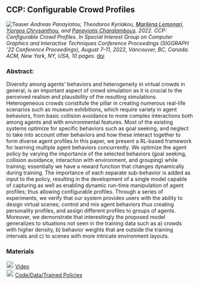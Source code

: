 ## CCP: Configurable Crowd Profiles
![Teaser](https://user-images.githubusercontent.com/94784611/170231686-6433104d-4ce2-43d5-9bb7-5461ad25f6a8.jpg)
_Andreas Panayiotou, Theodoros Kyriakou,
<a href="https://marilenalemonari.github.io/" style="color: black; text-decoration: underline;text-decoration-style: dotted;">Marilena Lemonari</a>,
[Yiorgos Chrysanthou](http://www.cs.ucy.ac.cy/~yiorgos/), and [Panayiotis Charalambous](https://totis77.github.io/). 2022. CCP: Configurable Crowd Profiles. In Special Interest Group on Computer Graphics and Interactive Techniques Conference Proceedings (SIGGRAPH ’22 Conference  Proceedings), August 7–11, 2022, Vancouver, BC, Canada. ACM, New York, NY, USA, 10 pages._ [doi](https://doi.org/10.1145/3528233.3530712)

### Abstract:
Diversity among agents' behaviors and heterogeneity in virtual crowds in general, is an important aspect of crowd simulation as it is crucial to the perceived realism and plausibility of the resulting simulations.  Heterogeneous crowds constitute the pillar in creating numerous real-life scenarios such as museum exhibitions, which require variety in agent behaviors, from basic collision avoidance to more complex interactions both among agents and with environmental features. Most of the existing systems optimize for specific behaviors such as goal seeking, and neglect to take into account other behaviors and how these interact together to form diverse agent profiles.In this paper, we present a RL-based framework for learning multiple agent behaviors concurrently. We optimize the agent policy by varying the importance of the selected behaviors (goal seeking, collision avoidance, interaction with environment, and grouping) while training; essentially we have a reward function that changes dynamically during training. The importance of each separate sub-behavior is added as input to the policy, resulting in the development of a single model capable of capturing as well as enabling dynamic run-time manipulation of agent profiles; thus allowing configurable profiles. Through a series of experiments, we verify that our system provides users with the ability to design virtual scenes; control and mix agent behaviors thus creating personality profiles, and assign different profiles to groups of agents. Moreover, we demonstrate that interestingly the proposed model generalizes to situations not seen in the training data such as a) crowds with higher density, b) behavior weights that are outside the training intervals and c) to scenes with more intricate environment layouts.

### Materials
<img src="https://user-images.githubusercontent.com/94784611/170232148-224a3d29-5b06-4116-a323-8d5aecf2326f.png" width="20" height="20" /> [Video](https://www.youtube.com/watch?v=k5SAOnisBas)  
<img src="https://user-images.githubusercontent.com/94784611/170233045-f2d31fd8-15d7-402c-a522-121523110928.png" width="20" height="20" /> [Code/Data/Trained Policies](https://github.com/veupnea/CCP)
